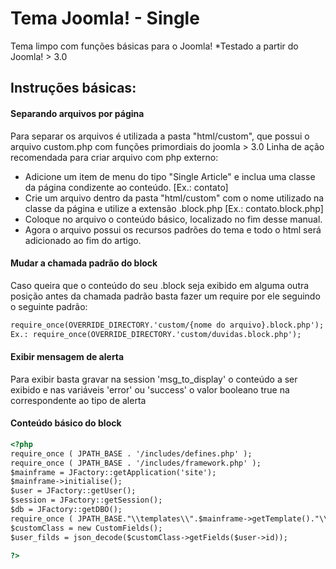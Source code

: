# Tema Joomla! - Single

Tema limpo com funções básicas para o Joomla!
*Testado a partir do Joomla! > 3.0
## Instruções básicas:

#### Separando arquivos por página
Para separar os arquivos é utilizada a pasta "html/custom", que possui o arquivo custom.php com funções primordiais do joomla > 3.0
Linha de ação recomendada para criar arquivo com php externo:
- Adicione um item de menu do tipo "Single Article" e inclua uma classe da página condizente ao conteúdo. [Ex.: contato]
- Crie um arquivo dentro da pasta "html/custom" com o nome utilizado na classe da página e utilize a extensão .block.php [Ex.: contato.block.php]
- Coloque no arquivo o conteúdo básico, localizado no fim desse manual.
- Agora o arquivo possui os recursos padrões do tema e todo o html será adicionado ao fim do artigo.
  
#### Mudar a chamada padrão do block
Caso queira que o conteúdo do seu .block seja exibido em alguma outra posição antes da chamada padrão basta fazer um require por ele seguindo o seguinte padrão:
```html
require_once(OVERRIDE_DIRECTORY.'custom/{nome do arquivo}.block.php');
Ex.: require_once(OVERRIDE_DIRECTORY.'custom/duvidas.block.php');
```
#### Exibir mensagem de alerta 
Para exibir basta gravar na session 'msg_to_display' o conteúdo a ser exibido e nas variáveis 'error' ou 'success' o valor booleano true na correspondente ao tipo de alerta
    
    
#### Conteúdo básico do block
```html
<?php
require_once ( JPATH_BASE . '/includes/defines.php' );
require_once ( JPATH_BASE . '/includes/framework.php' );
$mainframe = JFactory::getApplication('site');
$mainframe->initialise();
$user = JFactory::getUser();
$session = JFactory::getSession();
$db = JFactory::getDBO();
require_once ( JPATH_BASE."\\templates\\".$mainframe->getTemplate()."\\html\\custom\\custom.php" );
$customClass = new CustomFields();
$user_filds = json_decode($customClass->getFields($user->id));

?> 
```
